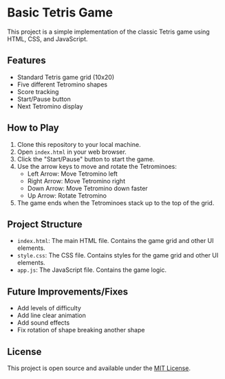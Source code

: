 # Basic Tetris Game

This project is a simple implementation of the classic Tetris game using HTML, CSS, and JavaScript.

## Features

- Standard Tetris game grid (10x20)
- Five different Tetromino shapes
- Score tracking
- Start/Pause button
- Next Tetromino display

## How to Play

1. Clone this repository to your local machine.
2. Open `index.html` in your web browser.
3. Click the "Start/Pause" button to start the game.
4. Use the arrow keys to move and rotate the Tetrominoes:
   - Left Arrow: Move Tetromino left
   - Right Arrow: Move Tetromino right
   - Down Arrow: Move Tetromino down faster
   - Up Arrow: Rotate Tetromino
5. The game ends when the Tetrominoes stack up to the top of the grid.

## Project Structure

- `index.html`: The main HTML file. Contains the game grid and other UI elements.
- `style.css`: The CSS file. Contains styles for the game grid and other UI elements.
- `app.js`: The JavaScript file. Contains the game logic.

## Future Improvements/Fixes

- Add levels of difficulty
- Add line clear animation
- Add sound effects
- Fix rotation of shape breaking another shape

## License

This project is open source and available under the [MIT License](LICENSE).
